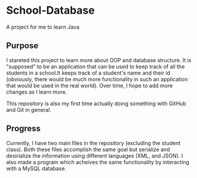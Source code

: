 # School-Database
A project for me to learn Java


## Purpose
I stareted this project to learn more about OOP and database structure. It is "supposed" to be an application that can be used to keep track of all the students in a school.It keeps track of a student's name and their id (obviously, there would be much more functionality in such an application that would be used in the real world). Over time, I hope to add more changes as I learn more.

This repository is also my first time actually doing something with GitHub and Git in general.


## Progress
Currently, I have two main files in the repository (excluding the student class). Both these files accomplish the same goal but serialize and desirialize the information using different languages (XML, and JSON). I also made a program which acheives the same functionality by interacting with a MySQL database.
